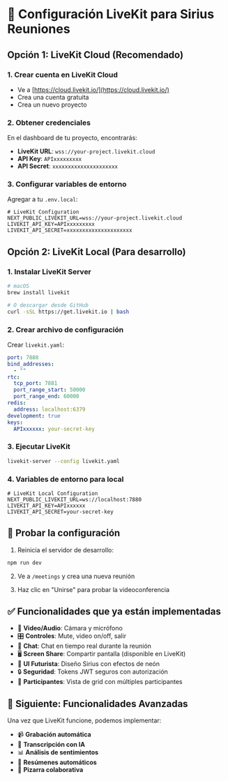# 🎥 Configuración LiveKit para Sirius Reuniones

## Opción 1: LiveKit Cloud (Recomendado)

### 1. Crear cuenta en LiveKit Cloud
- Ve a [https://cloud.livekit.io/](https://cloud.livekit.io/)
- Crea una cuenta gratuita
- Crea un nuevo proyecto

### 2. Obtener credenciales
En el dashboard de tu proyecto, encontrarás:
- **LiveKit URL**: `wss://your-project.livekit.cloud`
- **API Key**: `APIxxxxxxxxx` 
- **API Secret**: `xxxxxxxxxxxxxxxxxxxxx`

### 3. Configurar variables de entorno
Agregar a tu `.env.local`:

```env
# LiveKit Configuration
NEXT_PUBLIC_LIVEKIT_URL=wss://your-project.livekit.cloud
LIVEKIT_API_KEY=APIxxxxxxxxx
LIVEKIT_API_SECRET=xxxxxxxxxxxxxxxxxxxxx
```

## Opción 2: LiveKit Local (Para desarrollo)

### 1. Instalar LiveKit Server
```bash
# macOS
brew install livekit

# O descargar desde GitHub
curl -sSL https://get.livekit.io | bash
```

### 2. Crear archivo de configuración
Crear `livekit.yaml`:

```yaml
port: 7880
bind_addresses:
  - ""
rtc:
  tcp_port: 7881
  port_range_start: 50000
  port_range_end: 60000
redis:
  address: localhost:6379
development: true
keys:
  APIxxxxxx: your-secret-key
```

### 3. Ejecutar LiveKit
```bash
livekit-server --config livekit.yaml
```

### 4. Variables de entorno para local
```env
# LiveKit Local Configuration  
NEXT_PUBLIC_LIVEKIT_URL=ws://localhost:7880
LIVEKIT_API_KEY=APIxxxxxx
LIVEKIT_API_SECRET=your-secret-key
```

## 🧪 Probar la configuración

1. Reinicia el servidor de desarrollo:
```bash
npm run dev
```

2. Ve a `/meetings` y crea una nueva reunión

3. Haz clic en "Unirse" para probar la videoconferencia

## ✅ Funcionalidades que ya están implementadas

- 🎥 **Video/Audio**: Cámara y micrófono
- 🎛️ **Controles**: Mute, video on/off, salir
- 💬 **Chat**: Chat en tiempo real durante la reunión
- 🖥️ **Screen Share**: Compartir pantalla (disponible en LiveKit)
- 🎨 **UI Futurista**: Diseño Sirius con efectos de neón
- 🔒 **Seguridad**: Tokens JWT seguros con autorización
- 👥 **Participantes**: Vista de grid con múltiples participantes

## 🚀 Siguiente: Funcionalidades Avanzadas

Una vez que LiveKit funcione, podemos implementar:
- 📹 **Grabación automática**
- 🤖 **Transcripción con IA**
- 📊 **Análisis de sentimientos**
- 📝 **Resúmenes automáticos**
- 🎨 **Pizarra colaborativa** 
